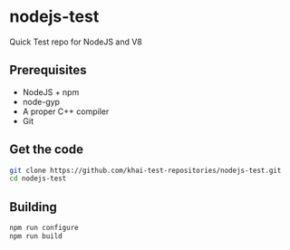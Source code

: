 
# nodejs-test
Quick Test repo for NodeJS and V8

## Prerequisites

 * NodeJS + npm
 * node-gyp
 * A proper C++ compiler
 * Git

## Get the code

```bash
git clone https://github.com/khai-test-repositories/nodejs-test.git
cd nodejs-test
```

## Building

```bash
npm run configure
npm run build
```
